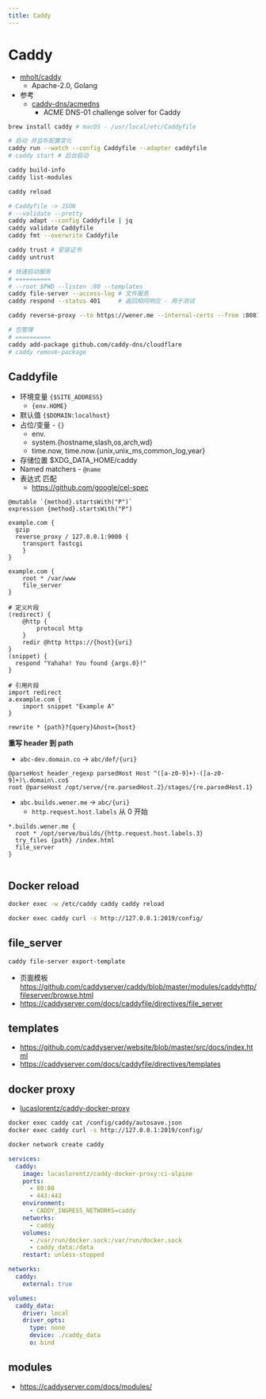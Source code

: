 ```yaml
---
title: Caddy
---
```


# Caddy

- [mholt/caddy](https://github.com/mholt/caddy)
  - Apache-2.0, Golang
- 参考
  - [caddy-dns/acmedns](https://github.com/caddy-dns/acmedns)
    - ACME DNS-01 challenge solver for Caddy

```bash
brew install caddy # macOS - /usr/local/etc/Caddyfile

# 启动 并监听配置变化
caddy run --watch --config Caddyfile --adapter caddyfile
# caddy start # 后台启动

caddy build-info
caddy list-modules

caddy reload

# Caddyfile -> JSON
# --validate --pretty
caddy adapt --config Caddyfile | jq
caddy validate Caddyfile
caddy fmt --overwrite Caddyfile

caddy trust # 安装证书
caddy untrust

# 快速启动服务
# ==========
# --root $PWD --listen :80 --templates
caddy file-server --access-log # 文件服务
caddy respond --status 401     # 返回相同响应 - 用于测试

caddy reverse-proxy --to https://wener.me --internal-certs --from :8081 --change-host-header # 反向代理 http://127.0.0.1:8081/

# 包管理
# ==========
caddy add-package github.com/caddy-dns/cloudflare
# caddy remove-package
```

## Caddyfile

- 环境变量 `{$SITE_ADDRESS}`
  - `{env.HOME}`
- 默认值 `{$DOMAIN:localhost}`
- 占位/变量 - `{}`
  - env.
  - system.{hostname,slash,os,arch,wd}
  - time.now, time.now.{unix,unix_ms,common_log,year}
- 存储位置 $XDG_DATA_HOME/caddy
- Named matchers - `@name`
- 表达式 匹配
  - https://github.com/google/cel-spec

```
@mutable `{method}.startsWith("P")`
expression {method}.startsWith("P")
```

```caddyfile
example.com {
  gzip
  reverse_proxy / 127.0.0.1:9000 {
    transport fastcgi
	}
}

example.com {
	root * /var/www
	file_server
}
```

```caddyfile
# 定义片段
(redirect) {
	@http {
		protocol http
	}
	redir @http https://{host}{uri}
}
(snippet) {
  respond "Yahaha! You found {args.0}!"
}

# 引用片段
import redirect
a.example.com {
	import snippet "Example A"
}
```

```
rewrite * {path}?{query}&host={host}
```

**重写 header 到 path**

- `abc-dev.domain.co` -> `abc/def/{uri}`

```
@parseHost header_regexp parsedHost Host ^([a-z0-9]+)-([a-z0-9]+)\.domain\.co$
root @parseHost /opt/serve/{re.parsedHost.2}/stages/{re.parsedHost.1}
```

- `abc.builds.wener.me` -> `abc/{uri}`
  - `http.request.host.labels` 从 0 开始

```
*.builds.wener.me {
  root * /opt/serve/builds/{http.request.host.labels.3}
  try_files {path} /index.html
  file_server
}


```

## Docker reload

```bash
docker exec -w /etc/caddy caddy caddy reload

docker exec caddy curl -s http://127.0.0.1:2019/config/
```

## file_server

```bash
caddy file-server export-template
```

- 页面模板 https://github.com/caddyserver/caddy/blob/master/modules/caddyhttp/fileserver/browse.html
- https://caddyserver.com/docs/caddyfile/directives/file_server

## templates

- https://github.com/caddyserver/website/blob/master/src/docs/index.html
- https://caddyserver.com/docs/caddyfile/directives/templates

## docker proxy

- [lucaslorentz/caddy-docker-proxy](https://github.com/lucaslorentz/caddy-docker-proxy)

```bash
docker exec caddy cat /config/caddy/autosave.json
docker exec caddy curl -s http://127.0.0.1:2019/config/
```

```bash
docker network create caddy
```

```yaml
services:
  caddy:
    image: lucaslorentz/caddy-docker-proxy:ci-alpine
    ports:
      - 80:80
      - 443:443
    environment:
      - CADDY_INGRESS_NETWORKS=caddy
    networks:
      - caddy
    volumes:
      - /var/run/docker.sock:/var/run/docker.sock
      - caddy_data:/data
    restart: unless-stopped

networks:
  caddy:
    external: true

volumes:
  caddy_data:
    driver: local
    driver_opts:
      type: none
      device: ./caddy_data
      o: bind
```

## modules

- https://caddyserver.com/docs/modules/
